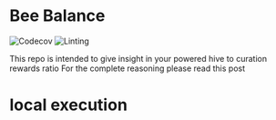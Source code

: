# Bee Balance
![Codecov](https://codecov.io/gh/gamerbeaker007/BeeBalance/branch/main/graph/badge.svg)
![Linting](https://github.com/gamerbeaker007/BeeBalance/actions/workflows/test.yml/badge.svg)


This repo is intended to give insight in your powered hive to curation rewards ratio
For the complete reasoning please read this post 

# local execution 

